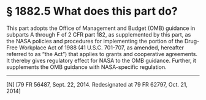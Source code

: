 # § 1882.5   What does this part do?

This part adopts the Office of Management and Budget (OMB) guidance in subparts A through F of 2 CFR part 182, as supplemented by this part, as the NASA policies and procedures for implementing the portion of the Drug-Free Workplace Act of 1988 (41 U.S.C. 701-707, as amended, hereafter referred to as “the Act”) that applies to grants and cooperative agreements. It thereby gives regulatory effect for NASA to the OMB guidance. Further, it supplements the OMB guidance with NASA-specific regulation.



---

[N] [79 FR 56487, Sept. 22, 2014. Redesignated at 79 FR 62797, Oct. 21, 2014]




